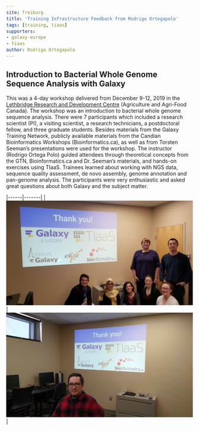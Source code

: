 ```yaml
---
site: freiburg
title: 'Training Infrastructure Feedback from Rodrigo Ortegapolo'
tags: [training, tiaas]
supporters:
- galaxy-europe
- tiaas
author: Rodrigo Ortegapolo
---
```



## Introduction to Bacterial Whole Genome Sequence Analysis with Galaxy

This was a 4-day workshop delivered from December 9-12, 2019 in the [Lethbridge Research and Development Centre](https://www.agr.gc.ca)
(Agriculture and Agri-Food Canada). The workshop was an introduction to bacterial whole genome sequence analysis.
There were 7 participants which included a research scientist (PI), a visiting scientist, a research technicians,
a postdoctoral fellow, and three graduate students. Besides materials from the Galaxy Training Network,
publicly available materials from the Candian Bioinformatics Workshops (Bioinformatics.ca), as well as
from Torsten Seeman’s presentations were used for the workshop. The instructor (Rodrigo Ortega Polo)
guided attendees through theoretical concepts from the GTN, Bioinformatics.ca and Dr. Seeman’s materials,
and hands-on exercises using TIaaS. Trainees learned about working with NGS data, sequence quality assessment, de novo assembly,
genome annotation and pan-genome analysis. The participants were very enthusiastic and asked great questions about both Galaxy and the subject matter.


|------|-------|
| ![Introduction to Bacterial Whole Genome Sequence Analysis with Galaxy](/assets/media/tiaas/rodrigo_1.jpg) | ![Introduction to Bacterial Whole Genome Sequence Analysis with Galaxy](/assets/media/tiaas/rodrigo_2.jpg) |

